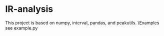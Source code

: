# IR-analysis
This project is based on numpy, interval, pandas, and peakutils.
\\Examples see example.py
